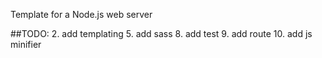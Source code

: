 Template for a Node.js web server

##TODO: 
2. add templating 
5. add sass
8. add test
9. add route
10. add js minifier
